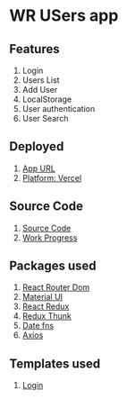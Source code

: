 # WR USers app
## Features
1. Login
2. Users List
3. Add User
4. LocalStorage
5. User authentication
6. User Search


## Deployed
1. [App URL](https://wr-users.vercel.app/)
2. [Platform: Vercel](https://vercel.com/)

## Source Code
1. [Source Code](https://github.com/AnvarPK/wr-users)
2. [Work Progress](https://github.com/AnvarPK/wr-users/commits/master)

## Packages used
1. [React Router Dom](https://v5.reactrouter.com/web/) 
2. [Material UI](https://mui.com/)
3. [React Redux](https://react-redux.js.org/)
4. [Redux Thunk](https://github.com/reduxjs/redux-thunk)
5. [Date fns](https://date-fns.org/)
6. [Axios](https://github.com/axios/axios)

## Templates used
1. [Login](https://mui.com/getting-started/templates/)

